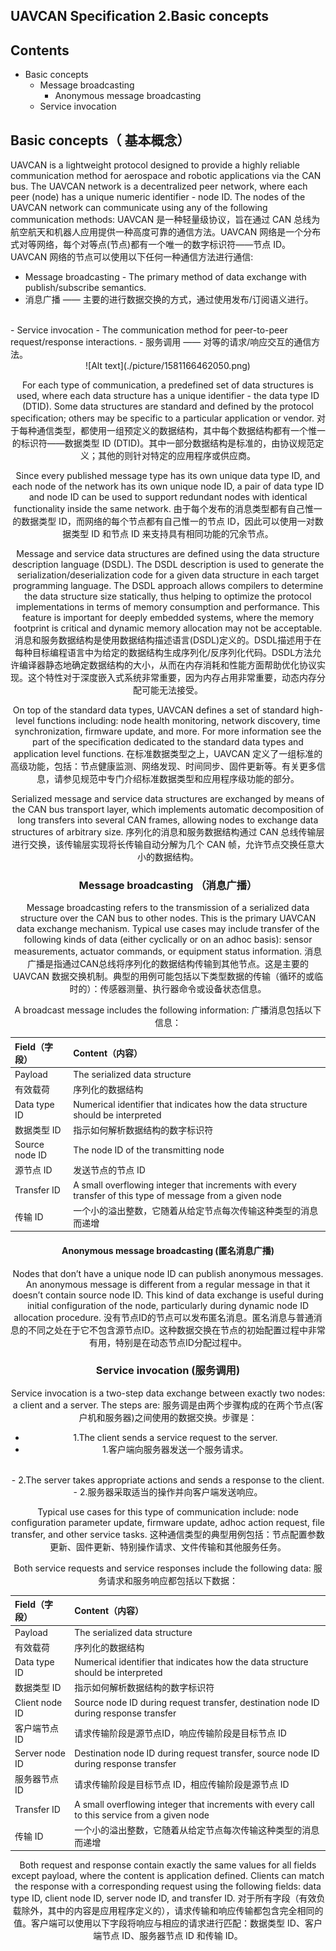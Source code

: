## UAVCAN Specification 2.Basic concepts

## Contents
- Basic concepts
	- Message broadcasting
		- Anonymous message broadcasting
    - Service invocation

## Basic concepts（ 基本概念）

UAVCAN is a lightweight protocol designed to provide a highly reliable communication method for aerospace and robotic applications via the CAN bus. The UAVCAN network is a decentralized peer network, where each peer (node) has a unique numeric identifier - node ID. The nodes of the UAVCAN network can communicate using any of the following communication methods:
UAVCAN 是一种轻量级协议，旨在通过 CAN 总线为航空航天和机器人应用提供一种高度可靠的通信方法。UAVCAN 网络是一个分布式对等网络，每个对等点(节点)都有一个唯一的数字标识符——节点 ID。UAVCAN 网络的节点可以使用以下任何一种通信方法进行通信:

 - Message broadcasting - The primary method of data exchange with publish/subscribe semantics.
 - 消息广播 —— 主要的进行数据交换的方式，通过使用发布/订阅语义进行。
<br/>
 - Service invocation - The communication method for peer-to-peer request/response interactions.
 - 服务调用 —— 对等的请求/响应交互的通信方法。

<div align=center>![Alt text](./picture/1581166462050.png)


For each type of communication, a predefined set of data structures is used, where each data structure has a unique identifier - the data type ID (DTID). Some data structures are standard and defined by the protocol specification; others may be specific to a particular application or vendor.
对于每种通信类型，都使用一组预定义的数据结构，其中每个数据结构都有一个惟一的标识符——数据类型 ID (DTID)。其中一部分数据结构是标准的，由协议规范定义；其他的则针对特定的应用程序或供应商。

Since every published message type has its own unique data type ID, and each node of the network has its own unique node ID, a pair of data type ID and node ID can be used to support redundant nodes with identical functionality inside the same network.
由于每个发布的消息类型都有自己惟一的数据类型 ID，而网络的每个节点都有自己惟一的节点 ID，因此可以使用一对数据类型 ID 和节点 ID 来支持具有相同功能的冗余节点。

Message and service data structures are defined using the data structure description language (DSDL). The DSDL description is used to generate the serialization/deserialization code for a given data structure in each target programming language. The DSDL approach allows compilers to determine the data structure size statically, thus helping to optimize the protocol implementations in terms of memory consumption and performance. This feature is important for deeply embedded systems, where the memory footprint is critical and dynamic memory allocation may not be acceptable.
消息和服务数据结构是使用数据结构描述语言(DSDL)定义的。DSDL描述用于在每种目标编程语言中为给定的数据结构生成序列化/反序列化代码。DSDL方法允许编译器静态地确定数据结构的大小，从而在内存消耗和性能方面帮助优化协议实现。这个特性对于深度嵌入式系统非常重要，因为内存占用非常重要，动态内存分配可能无法接受。

On top of the standard data types, UAVCAN defines a set of standard high-level functions including: node health monitoring, network discovery, time synchronization, firmware update, and more. For more information see the part of the specification dedicated to the standard data types and application level functions.
在标准数据类型之上，UAVCAN 定义了一组标准的高级功能，包括：节点健康监测、网络发现、时间同步、固件更新等。有关更多信息，请参见规范中专门介绍标准数据类型和应用程序级功能的部分。

Serialized message and service data structures are exchanged by means of the CAN bus transport layer, which implements automatic decomposition of long transfers into several CAN frames, allowing nodes to exchange data structures of arbitrary size.
序列化的消息和服务数据结构通过 CAN 总线传输层进行交换，该传输层实现将长传输自动分解为几个 CAN 帧，允许节点交换任意大小的数据结构。

### Message broadcasting （消息广播）

Message broadcasting refers to the transmission of a serialized data structure over the CAN bus to other nodes. This is the primary UAVCAN data exchange mechanism. Typical use cases may include transfer of the following kinds of data (either cyclically or on an adhoc basis): sensor measurements, actuator commands, or equipment status information.
消息广播是指通过CAN总线将序列化的数据结构传输到其他节点。这是主要的 UAVCAN 数据交换机制。典型的用例可能包括以下类型数据的传输（循环的或临时的）：传感器测量、执行器命令或设备状态信息。

A broadcast message includes the following information:
广播消息包括以下信息：

| Field（字段） | Content（内容） |	
| :-----| :------ |
| Payload | The serialized data structure |
| 有效载荷 | 序列化的数据结构 |
|Data type ID  | Numerical identifier that indicates how the data structure should be interpreted|
|数据类型 ID|指示如何解析数据结构的数字标识符|
| Source node ID | The node ID of the transmitting node |
| 源节点 ID | 发送节点的节点 ID  |
| Transfer ID | A small overflowing integer that increments with every transfer of this type of message from a given node |
| 传输 ID | 一个小的溢出整数，它随着从给定节点每次传输这种类型的消息而递增 |

#### Anonymous message broadcasting (匿名消息广播)
Nodes that don’t have a unique node ID can publish anonymous messages. An anonymous message is different from a regular message in that it doesn’t contain source node ID. This kind of data exchange is useful during initial configuration of the node, particularly during dynamic node ID allocation procedure.
没有节点ID的节点可以发布匿名消息。匿名消息与普通消息的不同之处在于它不包含源节点ID。这种数据交换在节点的初始配置过程中非常有用，特别是在动态节点ID分配过程中。

### Service invocation (服务调用)
Service invocation is a two-step data exchange between exactly two nodes: a client and a server. The steps are:
服务调是由两个步骤构成的在两个节点(客户机和服务器)之间使用的数据交换。步骤是：

 - 1.The client sends a service request to the server.
 - 1.客户端向服务器发送一个服务请求。
 <br/>
 - 2.The server takes appropriate actions and sends a response to the client.
 - 2.服务器采取适当的操作并向客户端发送响应。
 
Typical use cases for this type of communication include: node configuration parameter update, firmware update, adhoc action request, file transfer, and other service tasks.
这种通信类型的典型用例包括：节点配置参数更新、固件更新、特别操作请求、文件传输和其他服务任务。

Both service requests and service responses include the following data:
服务请求和服务响应都包括以下数据：


| Field（字段） | Content（内容） |	
| :-----| :------ |
| Payload | The serialized data structure |
| 有效载荷 | 序列化的数据结构 |
| Data type ID | Numerical identifier that indicates how the data structure should be interpreted |
|数据类型 ID|指示如何解析数据结构的数字标识符|
| Client node ID |	Source node ID during request transfer, destination node ID during response transfer|
| 客户端节点 ID | 请求传输阶段是源节点ID，响应传输阶段是目标节点 ID|
| Server node ID | Destination node ID during request transfer, source node ID during response transfer|
| 服务器节点 ID | 请求传输阶段是目标节点 ID，相应传输阶段是源节点 ID|
| Transfer ID | A small overflowing integer that increments with every call to this service from a given node|
| 传输 ID | 一个小的溢出整数，它随着从给定节点每次传输这种类型的消息而递增 |

Both request and response contain exactly the same values for all fields except payload, where the content is application defined. Clients can match the response with a corresponding request using the following fields: data type ID, client node ID, server node ID, and transfer ID.
对于所有字段（有效负载除外，其中的内容是应用程序定义的），请求传输和响应传输都包含完全相同的值。客户端可以使用以下字段将响应与相应的请求进行匹配：数据类型 ID、客户端节点 ID、服务器节点 ID 和传输 ID。